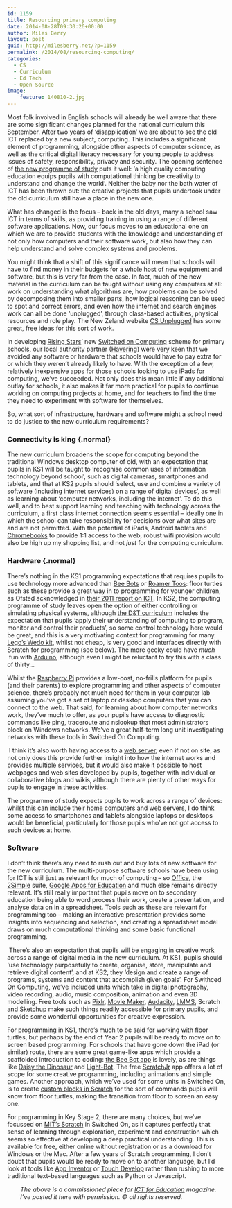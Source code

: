 ```yaml
---
id: 1159
title: Resourcing primary computing
date: 2014-08-28T09:30:26+00:00
author: Miles Berry
layout: post
guid: http://milesberry.net/?p=1159
permalink: /2014/08/resourcing-computing/
categories:
  - CS
  - Curriculum
  - Ed Tech
  - Open Source
image:
    feature: 140810-2.jpg
---
```

<p>
  Most folk involved in English schools will already be well aware that there are some significant changes planned for the national curriculum this September. After two years of &#8216;disapplication&#8217; we are about to see the old ICT replaced by a new subject, computing. This includes a significant element of programming, alongside other aspects of computer science, as well as the critical digital literacy necessary for young people to address issues of safety, responsibility, privacy and security. The opening sentence of <a href="https://www.gov.uk/government/publications/national-curriculum-in-england-computing-programmes-of-study/national-curriculum-in-england-computing-programmes-of-study">the new programme of study</a> puts it well: &#8216;a high quality computing education equips pupils with computational thinking be creativity to understand and change the world&#8217;. Neither the baby nor the bath water of ICT has been thrown out: the creative projects that pupils undertook under the old curriculum still have a place in the new one.
</p>

<p>
  What has changed is the focus &#8211; back in the old days, many a school saw ICT in terms of skills, as providing training in using a range of different software applications. Now, our focus moves to an educational one on which we are to provide students with the knowledge and understanding of not only how computers and their software work, but also how they can help understand and solve complex systems and problems.
</p>

<p>
  You might think that a shift of this significance will mean that schools will have to find money in their budgets for a whole host of new equipment and software, but this is very far from the case. In fact, much of the new material in the curriculum can be taught without using any computers at all: work on understanding what algorithms are, how problems can be solved by decomposing them into smaller parts, how logical reasoning can be used to spot and correct errors, and even how the internet and search engines work can all be done ‘unplugged’, through class-based activities, physical resources and role play. The New Zeland website <a href="http://csunplugged.org/">CS Unplugged</a> has some great, free ideas for this sort of work.
</p>

<p>
  In developing <a href="http://www.risingstars-uk.com/">Rising Stars</a>’ new <a href="http://www.switchedoncomputing.co.uk/">Switched on Computing</a> scheme for primary schools, our local authority partner (<a href="http://www.havering-sis.org/en_GB/index">Havering</a>) were very keen that we avoided any software or hardware that schools would have to pay extra for or which they weren&#8217;t already likely to have. With the exception of a few, relatively inexpensive apps for those schools looking to use iPads for computing, we&#8217;ve succeeded. Not only does this mean little if any additional outlay for schools, it also makes it far more practical for pupils to continue working on computing projects at home, and for teachers to find the time they need to experiment with software for themselves.
</p>

<p>
  So, what sort of infrastructure, hardware and software might a school need to do justice to the new curriculum requirements?
</p>

### Connectivity is king {.normal}

<p>
  The new curriculum broadens the scope for computing beyond the traditional Windows desktop computer of old, with an expectation that pupils in KS1 will be taught to ‘recognise common uses of information technology beyond school’, such as digital cameras, smartphones and tablets, and that at KS2 pupils should ‘select, use and combine a variety of software (including internet services) on a range of digital devices’, as well as learning about ‘computer networks, including the internet’. To do this well, and to best support learning and teaching with technology across the curriculum, a first class internet connection seems essential &#8211; ideally one in which the school can take responsibility for decisions over what sites are and are not permitted. With the potential of iPads, Android tablets and <a href="http://www.google.co.uk/intl/en_uk/chrome/devices/">Chromebooks</a> to provide 1:1 access to the web, robust wifi provision would also be high up my shopping list, and not <i>just</i> for the computing curriculum.
</p>

### Hardware {.normal}

<p>
  There’s nothing in the KS1 programming expectations that requires pupils to use technology more advanced than <a href="http://www.tts-group.co.uk/shops/tts/Products/PD1723538/Bee-Bot-Floor-Robot/">Bee Bots</a> or <a href="http://www.valiant-technology.com/us/pages/roamertoohome.php">Roamer Toos</a>: floor turtles such as these provide a great way in to programming for younger children, as Ofsted acknowledged in <a href="http://www.ofsted.gov.uk/resources/ict-schools-2008-11">their 2011 report on ICT</a>. In KS2, the computing programme of study leaves open the option of either controlling or simulating physical systems, although <a href="https://www.gov.uk/government/publications/national-curriculum-in-england-design-and-technology-programmes-of-study/national-curriculum-in-england-design-and-technology-programmes-of-study">the D&T curriculum</a> includes the expectation that pupils ‘apply their understanding of computing to program, monitor and control their products’, so some control technology here would be great, and this is a very motivating context for programming for many. <a href="http://education.lego.com/en-gb/preschool-and-school/lower-primary/7plus-education-wedo">Lego’s Wedo kit</a>, whilst not cheap, is very good and interfaces directly with Scratch for programming (see below). The more geeky could have <i>much </i> fun with <a href="http://arduino.cc/">Arduino</a>, although even I might be reluctant to try this with a class of thirty…
</p>

<p>
  Whilst the <a href="http://www.raspberrypi.org/">Raspberry Pi</a> provides a low-cost, no-frills platform for pupils (and their parents) to explore programming and other aspects of computer science, there’s probably not much need for them in your computer lab assuming you’ve got a set of laptop or desktop computers that you can connect to the web. That said, for learning about how computer networks work, they’ve much to offer, as your pupils have access to diagnostic commands like ping, traceroute and nslookup that most administrators block on Windows networks. We’ve a great half-term long unit investigating networks with these tools in Switched On Computing.
</p>

<p>
   I think it’s also worth having access to a <a href="http://arstechnica.com/gadgets/2012/11/how-to-set-up-a-safe-and-secure-web-server/">web server</a>, even if not on site, as not only does this provide further insight into how the internet works and provides multiple services, but it would also make it possible to host webpages and web sites developed by pupils, together with individual or collaborative blogs and wikis, although there are plenty of other ways for pupils to engage in these activities.
</p>

<p>
  The programme of study expects pupils to work across a range of devices: whilst this can include their home computers and web servers, I do think some access to smartphones and tablets alongside laptops or desktops would be beneficial, particularly for those pupils who’ve not got access to such devices at home.
</p>

### Software

<p>
  I don’t think there’s any need to rush out and buy lots of new software for the new curriculum. The multi-purpose software schools have been using for ICT is still just as relevant for much of computing &#8211; so <a href="http://office.microsoft.com/en-gb/">Office</a>, the <a href="https://www.2simple.com/">2Simple</a> suite, <a href="http://www.google.co.uk/enterprise/apps/education/">Google Apps for Education</a> and much else remains directly relevant. It’s still really important that pupils move on to secondary education being able to word process their work, create a presentation, and analyse data on in a spreadsheet. Tools such as these are relevant for programming too &#8211; making an interactive presentation provides some insights into sequencing and selection, and creating a spreadsheet model draws on much computational thinking and some basic functional programming.
</p>

<p>
   There’s also an expectation that pupils will be engaging in creative work across a range of digital media in the new curriculum. At KS1, pupils should ‘use technology purposefully to create, organise, store, manipulate and retrieve digital content’, and at KS2, they ‘design and create a range of programs, systems and content that accomplish given goals’. For Swithced On Computing, we’ve included units which take in digital photography, video recording, audio, music composition, animation and even 3D modelling. Free tools such as <a href="http://pixlr.com/">Pixlr</a>, <a href="http://windows.microsoft.com/en-gb/windows-live/movie-maker">Movie Maker</a>, <a href="http://audacity.sourceforge.net/">Audacity</a>, <a href="http://lmms.sourceforge.net/home.php">LMMS</a>, Scratch and <a href="http://www.sketchup.com/">Sketchup</a> make such things readily accessible for primary pupils, and provide some wonderful opportunities for creative expression.
</p>

<p>
  For programming in KS1, there’s much to be said for working with floor turtles, but perhaps by the end of Year 2 pupils will be ready to move on to screen based programming. For schools that have gone down the iPad (or similar) route, there are some great game-like apps which provide a scaffolded introduction to coding: <a href="https://itunes.apple.com/gb/app/bee-bot/id500131639?mt=8">the Bee Bot app</a> is lovely, as are things like <a href="https://itunes.apple.com/gb/app/daisy-the-dinosaur/id490514278?mt=8">Daisy the Dinosaur</a> and <a href="http://armorgames.com/play/6061/light-bot-20">Light-Bot</a>. The free <a href="https://itunes.apple.com/gb/app/scratchjr/id895485086?mt=8">ScratchJr</a> app offers a lot of scope for some creative programming, including animations and simple games. Another approach, which we’ve used for some units in Switched On, is to create <a href="http://community.computingatschool.org.uk/resources/2260">custom blocks in Scratch</a> for the sort of commands pupils will know from floor turtles, making the transition from floor to screen an easy one.
</p>

<p>
  For programming in Key Stage 2, there are many choices, but we’ve focussed on <a href="http://scratch.mit.edu/">MIT’s Scratch</a> in Switched On, as it captures perfectly that sense of learning through exploration, experiment and construction which seems so effective at developing a deep practical understanding. This is available for free, either online without registration or as a download for Windows or the Mac. After a few years of Scratch programming, I don’t doubt that pupils would be ready to move on to another language, but I’d look at tools like <a href="http://appinventor.mit.edu/explore/">App Inventor</a> or <a href="https://www.touchdevelop.com/">Touch Develop</a> rather than rushing to more traditional text-based languages such as Python or Javascript.
</p>

<p style="padding-left: 30px;">
  <em>The above is a commissioned piece for <a href="http://www.ictforeducation.co.uk/">ICT for Education</a> magazine. I&#8217;ve posted it here with permission. © all rights reserved.</em>
</p>
